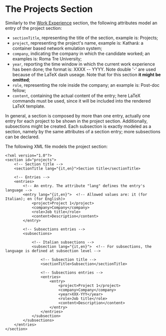 # The Projects Section
Similarly to the [Work Experience](work.md) section, the following attributes model an entry of the project section:
 - `sectionTitle`, representing the title of the section, example is: Projects;
 - `project`, representing the project's name, example is: Kathará: a container based network emulation system;
 - `company`, indicating the company in which the candidate worked; an examples is: Roma Tre University;
 - `year`, reporting the time window in which the current work experience has been done; the format is: XXXX -- YYYY. Note double '-' are used because of the LaTeX dash useage. Note that for this section **it might be omitted**;
 - `role`, representing the role inside the company; an example is: Post-doc fellow;
 - `content`, containing the actual content of the entry; here LaTeX commands must be used, since it will be included into the rendered LaTeX template.

In general, a section is composed by more than one entry, actually one entry for each project to be shown in the project section. Additionally, subsections might be created. Each subsection is exactly modeled as a section, namely by the same attributes of a section entry; more subsections can be declared.

The following XML file models the project section:

    <?xml version="1.0"?>
    <section id="projects">
        <!-- Section title -->
        <sectionTitle lang="{it,en}">Section title</sectionTitle>

        <!-- Entries -->
        <entries>
            <!-- An entry. The attribute "lang" defines the entry's language -->
            <entry lang="{it,en}">  <!-- Allowed values are: it (for Italian); en (for English)>
                <project>Project 1</project>
                <company>Company</company>
                <role>Job title</role>
                <content>Description</content>
            </entry>
            
            <!-- Subsections entries -->
            <subsections>

                <!-- Italian subsections -->
                <subsection lang="{it,en}">  <!-- For subsections, the language is defined at subsection level -->

                    <!-- Subsection title -->
                    <sectionTitle>Subsection</sectionTitle>

                    <!-- Subsections entries -->
                    <entries>
                        <entry>
                            <project>Project 1</project>
                            <company>Company</company>
                            <year>XXX-YYY</year>
                            <role>Job title</role>
                            <content>Description</content>
                        </entry>
                    </entries>
                </subsection>
            </subsections>
        </entries>
    </section>